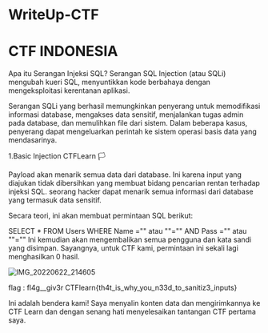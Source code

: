 
# WriteUp-CTF
# CTF INDONESIA

Apa itu Serangan Injeksi SQL?
Serangan SQL Injection (atau SQLi) mengubah kueri SQL, menyuntikkan kode berbahaya dengan mengeksploitasi kerentanan aplikasi. 

Serangan SQLi yang berhasil memungkinkan penyerang untuk memodifikasi informasi database, mengakses data sensitif, menjalankan tugas admin pada database, dan memulihkan file dari sistem. Dalam beberapa kasus, penyerang dapat mengeluarkan perintah ke sistem operasi basis data yang mendasarinya.

1.Basic Injection CTFLearn 🏳️

Payload akan menarik semua data dari database. Ini karena input yang diajukan tidak dibersihkan yang membuat bidang pencarian rentan terhadap injeksi SQL. seorang hacker dapat menarik semua informasi dari database yang termasuk data sensitif.

Secara teori, ini akan membuat permintaan SQL berikut:

SELECT * FROM Users WHERE Name ="" atau ""="" AND Pass ="" atau ""=""
Ini kemudian akan mengembalikan semua pengguna dan kata sandi yang disimpan. Sayangnya, untuk CTF kami, permintaan ini sekali lagi menghasilkan 0 hasil.

![IMG_20220622_214605](https://user-images.githubusercontent.com/107804408/175059039-bf0b01a4-d512-4e3e-adc6-253a2d2de5cb.jpg)

flag : fl4g__giv3r CTFlearn{th4t_is_why_you_n33d_to_sanitiz3_inputs}

Ini adalah bendera kami! Saya menyalin konten data dan mengirimkannya ke CTF Learn dan dengan senang hati menyelesaikan tantangan CTF pertama saya.
